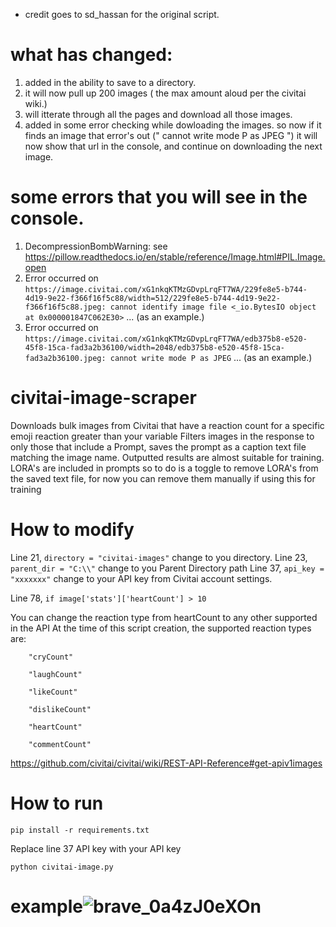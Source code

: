 * credit goes to sd_hassan for the original script.
  
# what has changed:
  1. added in the ability to save to a directory.
  2. it will now pull up 200 images ( the max amount aloud per the civitai wiki.)
  3. will itterate through all the pages and download all those images.
  4. added in some error checking while dowloading the images. so now if it finds an image that error's out (" cannot write mode P as JPEG ") it will now show that url in the console, and continue on downloading the next image.

# some errors that you will see in the console.
  1. DecompressionBombWarning: see https://pillow.readthedocs.io/en/stable/reference/Image.html#PIL.Image.open
  2. Error occurred on `https://image.civitai.com/xG1nkqKTMzGDvpLrqFT7WA/229fe8e5-b744-4d19-9e22-f366f16f5c88/width=512/229fe8e5-b744-4d19-9e22-f366f16f5c88.jpeg: cannot identify image file <_io.BytesIO object at 0x000001847C062E30>` ... (as an example.)
  3. Error occurred on `https://image.civitai.com/xG1nkqKTMzGDvpLrqFT7WA/edb375b8-e520-45f8-15ca-fad3a2b36100/width=2048/edb375b8-e520-45f8-15ca-fad3a2b36100.jpeg: cannot write mode P as JPEG` ... (as an example.)
 
# civitai-image-scraper
Downloads bulk images from Civitai that have a reaction count for a specific emoji reaction greater than your variable
Filters images in the response to only those that include a Prompt, saves the prompt as a caption text file matching the image name.
Outputted results are almost suitable for training. LORA's are included in prompts so to do is a toggle to remove LORA's from the saved text file, for now you can remove them manually if using this for training


# How to modify
Line 21, `directory = "civitai-images"` change to you directory.
Line 23, `parent_dir = "C:\\"` change to you Parent Directory path
Line 37, `api_key = "xxxxxxx"` change to your API key from Civitai account settings.

Line 78, `if image['stats']['heartCount'] > 10`

You can change the reaction type from heartCount to any other supported in the API 
At the time of this script creation, the supported reaction types are:

        "cryCount"

        "laughCount"
        
        "likeCount"
        
        "dislikeCount"
        
        "heartCount"
        
        "commentCount"
        
https://github.com/civitai/civitai/wiki/REST-API-Reference#get-apiv1images

# How to run
`pip install -r requirements.txt`

Replace line 37 API key with your API key

`python civitai-image.py`



# example![brave_0a4zJ0eXOn](https://user-images.githubusercontent.com/119671806/231275932-66eff47f-1073-4ce5-a0e4-c90b5ff8a145.gif)


